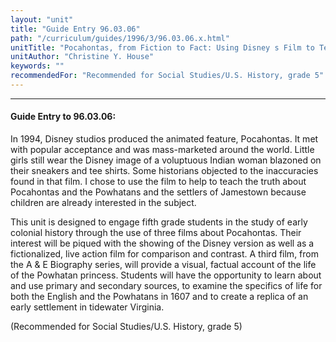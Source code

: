 ```yaml
---
layout: "unit"
title: "Guide Entry 96.03.06"
path: "/curriculum/guides/1996/3/96.03.06.x.html"
unitTitle: "Pocahontas, from Fiction to Fact: Using Disney s Film to Teach the True Story"
unitAuthor: "Christine Y. House"
keywords: ""
recommendedFor: "Recommended for Social Studies/U.S. History, grade 5"
---
```

<body>
<hr/>
<h4>
Guide Entry to 96.03.06:
</h4>
In 1994, Disney studios produced the animated feature, Pocahontas. It met with popular acceptance and was mass-marketed around the world. Little girls still wear the Disney image of a voluptuous Indian woman blazoned on their sneakers and tee shirts. Some historians objected to the inaccuracies found in that film. I chose to use the film to help to teach the truth about Pocahontas and the Powhatans and the settlers of Jamestown because children are already interested in the subject.
<p>
This unit is designed to engage fifth grade students in the study of early colonial history through the use of three films about Pocahontas. Their interest will be piqued with the showing of the Disney version as well as a fictionalized, live action film for comparison and contrast. A third film, from the A &amp; E Biography series, will provide a visual, factual account of the life of the Powhatan princess. Students will have the opportunity to learn about and use primary and secondary sources, to examine the specifics of life for both the English and the Powhatans in 1607 and to create a replica of an early settlement in tidewater Virginia.
</p>
<p>
(Recommended for Social Studies/U.S. History, grade 5)
</p>
</body>